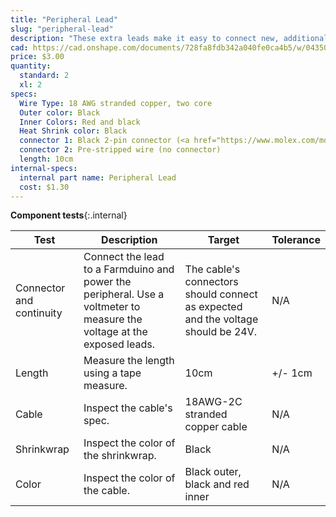 ```yaml
---
title: "Peripheral Lead"
slug: "peripheral-lead"
description: "These extra leads make it easy to connect new, additional peripherals to your Farmduino."
cad: https://cad.onshape.com/documents/728fa8fdb342a040fe0ca4b5/w/0435033a7c78b02e71d0f721/e/bd682ae8626349200cfd6ae8?renderMode=0&uiState=6255db3446b4a5023f0ae595
price: $3.00
quantity:
  standard: 2
  xl: 2
specs:
  Wire Type: 18 AWG stranded copper, two core
  Outer color: Black
  Inner Colors: Red and black
  Heat Shrink color: Black
  connector 1: Black 2-pin connector (<a href="https://www.molex.com/molex/products/datasheet.jsp?part=active/1510492206_CRIMP_HOUSINGS.xml">Molex Part Number 151049-2206</a>)
  connector 2: Pre-stripped wire (no connector)
  length: 10cm
internal-specs:
  internal part name: Peripheral Lead
  cost: $1.30
---
```


**Component tests**{:.internal}

|Test         |Description  |Target       |Tolerance    |
|-------------|-------------|-------------|-------------|
|Connector and continuity|Connect the lead to a Farmduino and power the peripheral. Use a voltmeter to measure the voltage at the exposed leads.|The cable's connectors should connect as expected and the voltage should be 24V.|N/A
|Length       |Measure the length using a tape measure.|10cm|+/- 1cm
|Cable        |Inspect the cable's spec.|18AWG-2C stranded copper cable|N/A
|Shrinkwrap   |Inspect the color of the shrinkwrap.|Black|N/A
|Color        |Inspect the color of the cable.|Black outer, black and red inner|N/A
